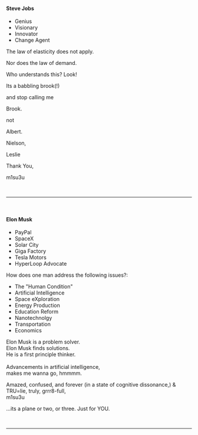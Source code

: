 <body>          
<h4>Steve Jobs</h4>
<ul>
   <li>Genius</li>
   <li>Visionary</li>
   <li>Innovator</li>
   <li>Change Agent</li>
                    </ul>
<p>The law of elasticity does not apply.</p>
<p>Nor does the law of demand.</p>
<p>Who understands this?  Look!</p>
<p>Its a babbling brook(!)</p>
<p>and stop calling me</p>
<p>Brook.</p>
<p>not</p>
<p>Albert.</p>
<p>Nielson,</p>
<p>Leslie</p>
<p>Thank You,</p>
<p>m1su3u</p>
<br />                    
<hr />
<br />
<h4>Elon Musk</h4>
<ul>
   <li>PayPal</li>
   <li>SpaceX</li>
   <li>Solar City</li>
   <li>Giga Factory</li>
   <li>Tesla Motors</li>
   <li>HyperLoop Advocate</li>
                              </ul>
<p>How does one man address the following issues?:</p>
                               <ul>
   <li>The "Human Condition"</li>
   <li>Artificial Intelligence</li>
   <li>Space eXploration</li>
   <li>Energy Production</li>
   <li>Education Reform</li>
   <li>Nanotechnolgy</li>
   <li>Transportation</li>
   <li>Economics</li>
</ul>  
                              
<p>Elon Musk is a problem solver.<br />
Elon Musk finds solutions.<br />
He is a first principle thinker.<br />
<br />
Advancements in artificial intelligence,<br />
makes me wanna go, hmmmm.</p>                   
<p>Amazed, confused, and forever (in a state of cognitive dissonance,) & TRU=lie, truly, grrr8-full,<br />
m1su3u<br /></p>
<p>...its a plane or two, or three. Just for YOU.</p>
<br />
<hr />
</body>
